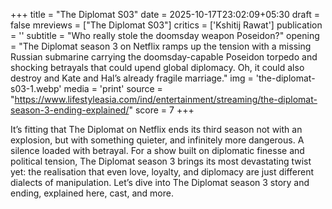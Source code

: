 +++
title = "The Diplomat S03"
date = 2025-10-17T23:02:09+05:30
draft = false
mreviews = ["The Diplomat S03"]
critics = ['Kshitij Rawat']
publication = ''
subtitle = "Who really stole the doomsday weapon Poseidon?"
opening = "The Diplomat season 3 on Netflix ramps up the tension with a missing Russian submarine carrying the doomsday-capable Poseidon torpedo and shocking betrayals that could upend global diplomacy. Oh, it could also destroy and Kate and Hal’s already fragile marriage."
img = 'the-diplomat-s03-1.webp'
media = 'print'
source = "https://www.lifestyleasia.com/ind/entertainment/streaming/the-diplomat-season-3-ending-explained/"
score = 7
+++

It’s fitting that The Diplomat on Netflix ends its third season not with an explosion, but with something quieter, and infinitely more dangerous. A silence loaded with betrayal. For a show built on diplomatic finesse and political tension, The Diplomat season 3 brings its most devastating twist yet: the realisation that even love, loyalty, and diplomacy are just different dialects of manipulation. Let’s dive into The Diplomat season 3 story and ending, explained here, cast, and more.
